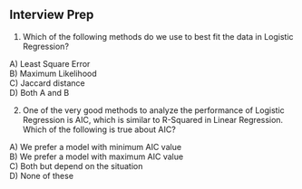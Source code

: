 ## Interview Prep

1) Which of the following methods do we use to best fit the data in Logistic Regression?

A) Least Square Error   
B) Maximum Likelihood  
C) Jaccard distance  
D) Both A and B

2) One of the very good methods to analyze the performance of Logistic Regression is AIC, which is similar to R-Squared in Linear Regression. Which of the following is true about AIC?

A) We prefer a model with minimum AIC value  
B) We prefer a model with maximum AIC value  
C) Both but depend on the situation  
D) None of these
